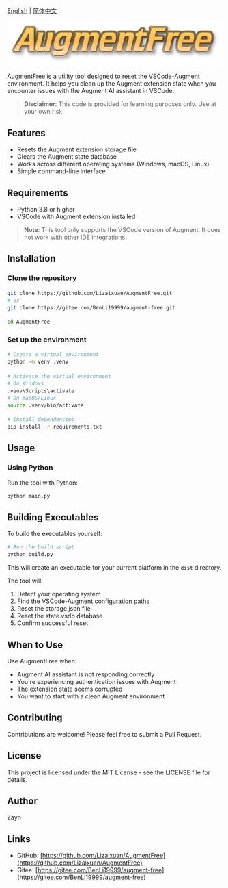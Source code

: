 
[English](README.md) | [简体中文](README.zh-CN.md)

![AugmentFree Logo](/image/logo.png)

AugmentFree is a utility tool designed to reset the VSCode-Augment environment. It helps you clean up the Augment extension state when you encounter issues with the Augment AI assistant in VSCode.

> **Disclaimer**: This code is provided for learning purposes only. Use at your own risk.

## Features

- Resets the Augment extension storage file
- Clears the Augment state database
- Works across different operating systems (Windows, macOS, Linux)
- Simple command-line interface

## Requirements

- Python 3.8 or higher
- VSCode with Augment extension installed

> **Note**: This tool only supports the VSCode version of Augment. It does not work with other IDE integrations.

## Installation

### Clone the repository

```bash
git clone https://github.com/Lizaixuan/AugmentFree.git
# or
git clone https://gitee.com/BenLi19999/augment-free.git

cd AugmentFree
```

### Set up the environment

```bash
# Create a virtual environment
python -m venv .venv

# Activate the virtual environment
# On Windows
.venv\Scripts\activate
# On macOS/Linux
source .venv/bin/activate

# Install dependencies
pip install -r requirements.txt
```

## Usage

### Using Python

Run the tool with Python:

```bash
python main.py
```

## Building Executables

To build the executables yourself:

```bash
# Run the build script
python build.py
```

This will create an executable for your current platform in the `dist` directory.

The tool will:
1. Detect your operating system
2. Find the VSCode-Augment configuration paths
3. Reset the storage.json file
4. Reset the state.vsdb database
5. Confirm successful reset

## When to Use

Use AugmentFree when:
- Augment AI assistant is not responding correctly
- You're experiencing authentication issues with Augment
- The extension state seems corrupted
- You want to start with a clean Augment environment

## Contributing

Contributions are welcome! Please feel free to submit a Pull Request.

## License

This project is licensed under the MIT License - see the LICENSE file for details.

## Author

Zayn

## Links

- GitHub: [https://github.com/Lizaixuan/AugmentFree](https://github.com/Lizaixuan/AugmentFree)
- Gitee: [https://gitee.com/BenLi19999/augment-free](https://gitee.com/BenLi19999/augment-free)
